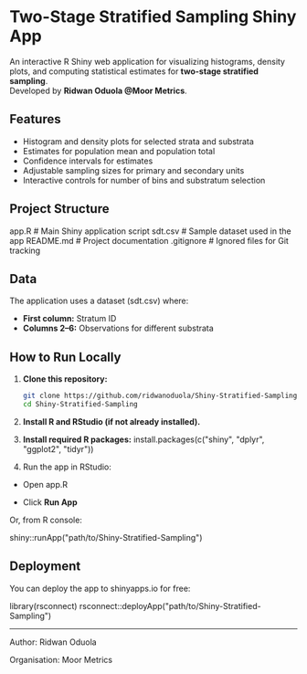 # Two-Stage Stratified Sampling Shiny App

An interactive R Shiny web application for visualizing histograms, density plots, and computing statistical estimates for **two-stage stratified sampling**.  
Developed by **Ridwan Oduola @Moor Metrics**.

## Features
- Histogram and density plots for selected strata and substrata
- Estimates for population mean and population total
- Confidence intervals for estimates
- Adjustable sampling sizes for primary and secondary units
- Interactive controls for number of bins and substratum selection

## Project Structure
app.R # Main Shiny application script
sdt.csv # Sample dataset used in the app
README.md # Project documentation
.gitignore # Ignored files for Git tracking

## Data
The application uses a dataset (sdt.csv) where:
- **First column:** Stratum ID
- **Columns 2–6:** Observations for different substrata

## How to Run Locally
1. **Clone this repository:**
   ```bash
   git clone https://github.com/ridwanoduola/Shiny-Stratified-Sampling.git
   cd Shiny-Stratified-Sampling

2. **Install R and RStudio (if not already installed).**

3. **Install required R packages:**
install.packages(c("shiny", "dplyr", "ggplot2", "tidyr"))

4. Run the app in RStudio:

- Open app.R

- Click **Run App**

Or, from R console:

shiny::runApp("path/to/Shiny-Stratified-Sampling")

## Deployment

You can deploy the app to shinyapps.io for free:

library(rsconnect)
rsconnect::deployApp("path/to/Shiny-Stratified-Sampling")

---
Author: Ridwan Oduola

Organisation: Moor Metrics
